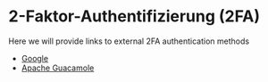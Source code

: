 # 2-Faktor-Authentifizierung (2FA)

Here we will provide links to external 2FA authentication methods

- [Google](https://code.google.com/archive/p/google-authenticator-apache-module/wikis/GoogleAuthenticatorApacheModule.wiki)
- [Apache Guacamole](https://guacamole.apache.org/doc/gug/totp-auth.html)
